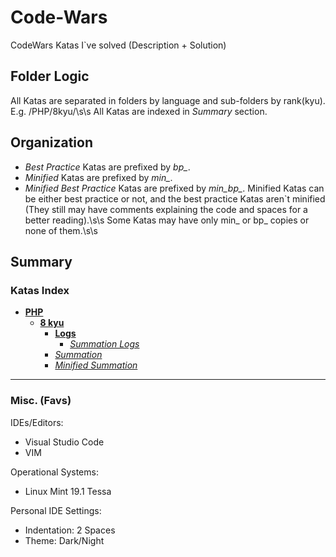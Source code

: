 # Code-Wars
CodeWars Katas I`ve solved (Description + Solution)

## Folder Logic
All Katas are separated in folders by language and sub-folders by rank(kyu). E.g. /PHP/8kyu/\s\s
All Katas are indexed in *Summary* section.

## Organization
+ *Best Practice* Katas are prefixed by *bp_*.
+ *Minified* Katas are prefixed by *min_*.
+ *Minified Best Practice* Katas are prefixed by *min_bp_*.
Minified Katas can be either best practice or not, and the best practice Katas aren\`t minified (They still may have comments explaining the code and spaces for a better reading).\s\s
Some Katas may have only min_ or bp_ copies or none of them.\s\s

## Summary
### Katas Index
+ [**PHP**](PHP/)
    + [**8 kyu**](PHP/8kyu/)
        + [**Logs**](PHP/8kyu/logs/)
            - [*Summation Logs*](PHP/8kyu/summation.log.txt "summation.log.txt")
        - [*Summation*](PHP/8kyu/summation.php "summation.php")
        - [*Minified Summation*](PHP/8kyu/summation.php "min_summation.php")

---

### Misc. (Favs)
IDEs/Editors:
+ Visual Studio Code
+ VIM

Operational Systems:
+ Linux Mint 19.1 Tessa

Personal IDE Settings:
+ Indentation: 2 Spaces
+ Theme: Dark/Night